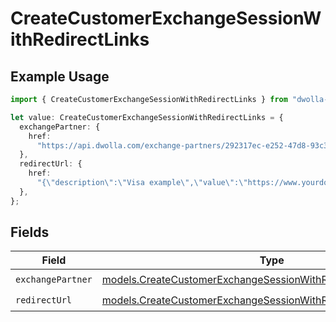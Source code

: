 # CreateCustomerExchangeSessionWithRedirectLinks

## Example Usage

```typescript
import { CreateCustomerExchangeSessionWithRedirectLinks } from "dwolla-typescript";

let value: CreateCustomerExchangeSessionWithRedirectLinks = {
  exchangePartner: {
    href:
      "https://api.dwolla.com/exchange-partners/292317ec-e252-47d8-93c3-2d128e037aa4",
  },
  redirectUrl: {
    href:
      "{\"description\":\"Visa example\",\"value\":\"https://www.yourdomain.com/iav-callback\"}",
  },
};
```

## Fields

| Field                                                                                                                                    | Type                                                                                                                                     | Required                                                                                                                                 | Description                                                                                                                              |
| ---------------------------------------------------------------------------------------------------------------------------------------- | ---------------------------------------------------------------------------------------------------------------------------------------- | ---------------------------------------------------------------------------------------------------------------------------------------- | ---------------------------------------------------------------------------------------------------------------------------------------- |
| `exchangePartner`                                                                                                                        | [models.CreateCustomerExchangeSessionWithRedirectExchangePartner](../models/createcustomerexchangesessionwithredirectexchangepartner.md) | :heavy_check_mark:                                                                                                                       | N/A                                                                                                                                      |
| `redirectUrl`                                                                                                                            | [models.CreateCustomerExchangeSessionWithRedirectRedirectUrl](../models/createcustomerexchangesessionwithredirectredirecturl.md)         | :heavy_check_mark:                                                                                                                       | N/A                                                                                                                                      |